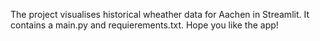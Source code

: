 The project visualises historical wheather data for Aachen in Streamlit. It contains a main.py and requierements.txt. Hope you like the app! 
